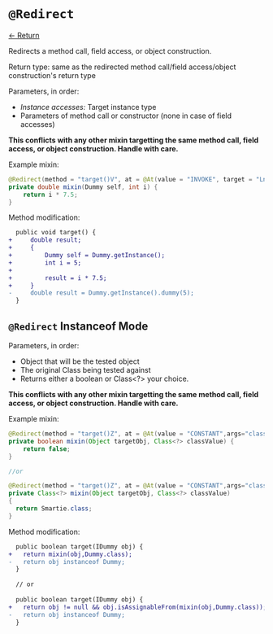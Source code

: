 # `@Redirect`

[<- Return](README.md)

Redirects a method call, field access, or object construction.

Return type: same as the redirected method call/field access/object construction's return type

Parameters, in order:

 - _Instance accesses:_ Target instance type
 - Parameters of method call or constructor (none in case of field accesses)

**This conflicts with any other mixin targetting the same method call, field access, or object construction. Handle with care.**

Example mixin:
```java
@Redirect(method = "target()V", at = @At(value = "INVOKE", target = "Lnet/example/Dummy;dummy(I)D"))
private double mixin(Dummy self, int i) {
    return i * 7.5;
}
```

Method modification:

```patch
  public void target() {
+     double result;
+     {
+         Dummy self = Dummy.getInstance();
+         int i = 5;
+
+         result = i * 7.5;
+     }
-     double result = Dummy.getInstance().dummy(5);
  }
```


## `@Redirect` Instanceof Mode

Parameters, in order:

 - Object that will be the tested object
 - The original Class being tested against
 - Returns either a boolean or Class<?> your choice.

**This conflicts with any other mixin targetting the same method call, field access, or object construction. Handle with care.**

Example mixin:
```java
@Redirect(method = "target()Z", at = @At(value = "CONSTANT",args="classValue=net/example/IDummy",shift=Shift.AFTER,ordinal=0))
private boolean mixin(Object targetObj, Class<?> classValue) {
    return false;
}

//or

@Redirect(method = "target()Z", at = @At(value = "CONSTANT",args="classValue=net/example/IDummy",shift=Shift.AFTER,ordinal=0))
private Class<?> mixin(Object targetObj, Class<?> classValue)
{
  return Smartie.class;
}
```

Method modification:

```patch
  public boolean target(IDummy obj) {
+   return mixin(obj,Dummy.class);
-   return obj instanceof Dummy;
  }
  
  // or
  
  public boolean target(IDummy obj) {
+   return obj != null && obj.isAssignableFrom(mixin(obj,Dummy.class));
-   return obj instanceof Dummy;
  }
```
